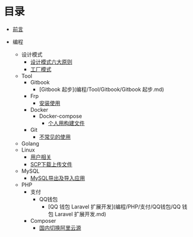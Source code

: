 # 目录

* [前言](README.md)

* 编程
  * 设计模式
    * [设计模式六大原则](编程/DesignPatterns/设计模式六大原则.md)
    * [工厂模式](编程/DesignPatterns/工厂模式.md)
  * Tool
    * Gitbook
      * [Gitbook 起步](编程/Tool/Gitbook/Gitbook 起步.md)
    * Frp
      * [安装使用](编程/Tool/Frp/安装.md)
    * Docker
      * Docker-compose
        * [个人用构建文件](编程/Tool/Docker/Docker-Compose/个人用构建文件.md)
    * Git
      * [不常见的使用](编程/Tool/Git/不常见的使用.md)
  * Golang
  * Linux
      * [用户相关](编程/Linux/用户相关.md)
      * [SCP下载上传文件](编程/Linux/SCP下载上传文件.md)
  * MySQL
    * [MySQL导出及导入应用](编程/MySQL/MySQL导出及导入应用.md)
  * PHP
    * 支付
      * QQ钱包
        * [QQ 钱包 Laravel 扩展开发](编程/PHP/支付/QQ钱包/QQ 钱包 Laravel 扩展开发.md)
    * Composer
      * [国内切换阿里云源](编程/PHP/Composer/国内切换阿里云源.md)
